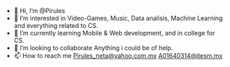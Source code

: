 - 👋 Hi, I’m @Pirules
- 👀 I’m interested in Video-Games, Music, Data analisis, Machine Learning and everything related to CS.
- 🌱 I’m currently learning Mobile & Web development, and in college for CS.
- 💞️ I’m looking to collaborate Anything i could be of help.
- 📫 How to reach me Pirules_neta@yahoo.com.mx  A01640314@itesm.mx

<!---
Pirules/Pirules is a ✨ special ✨ repository because its `README.md` (this file) appears on your GitHub profile.
You can click the Preview link to take a look at your changes.
--->
